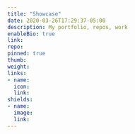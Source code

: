 ```yaml
---
title: "Showcase"
date: 2020-03-26T17:29:37-05:00
description: My portfolio, repos, work
enableBio: true
link:
repo:
pinned: true
thumb:
weight: 
links:
- name: 
  icon: 
  link: 
shields:
- name: 
  image: 
  link: 
---
```

